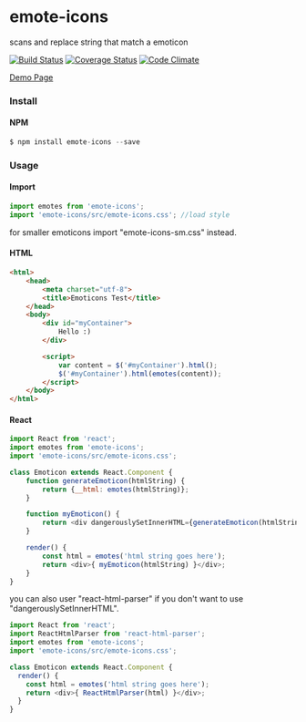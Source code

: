 # emote-icons
scans and replace string that match a emoticon

[![Build Status](https://travis-ci.org/maddumajohnerick/emote-icons.svg?branch=master)](https://travis-ci.org/maddumajohnerick/emote-icons)
[![Coverage Status](https://coveralls.io/repos/github/maddumajohnerick/emote-icons/badge.svg?branch=master)](https://coveralls.io/github/maddumajohnerick/emote-icons?branch=master)
[![Code Climate](https://codeclimate.com/github/maddumajohnerick/emote-icons/badges/gpa.svg)](https://codeclimate.com/github/maddumajohnerick/emote-icons)

[Demo Page](https://maddumajohnerick.github.io/emote-icons/examples/)

### Install
#### NPM
```js
$ npm install emote-icons --save
```

### Usage
#### Import
```js
import emotes from 'emote-icons';
import 'emote-icons/src/emote-icons.css'; //load style
```
for smaller emoticons import "emote-icons-sm.css" instead.

#### HTML
```html
<html>
    <head>
        <meta charset="utf-8">
        <title>Emoticons Test</title>
    </head>
    <body>
        <div id="myContainer">
            Hello :)
        </div>

        <script>
            var content = $('#myContainer').html();
            $('#myContainer').html(emotes(content));
        </script>
    </body>
</html>
```

#### React
```js
import React from 'react';
import emotes from 'emote-icons';
import 'emote-icons/src/emote-icons.css';

class Emoticon extends React.Component {
    function generateEmoticon(htmlString) {
        return {__html: emotes(htmlString)};
    }

    function myEmoticon() {
        return <div dangerouslySetInnerHTML={generateEmoticon(htmlString)} />;
    }

    render() {
        const html = emotes('html string goes here');
        return <div>{ myEmoticon(htmlString) }</div>;
    }
}
```
you can also user "react-html-parser" if you don't want to use "dangerouslySetInnerHTML".
```js
import React from 'react';
import ReactHtmlParser from 'react-html-parser';
import emotes from 'emote-icons';
import 'emote-icons/src/emote-icons.css';

class Emoticon extends React.Component {
  render() {
    const html = emotes('html string goes here');
    return <div>{ ReactHtmlParser(html) }</div>;
  }
}
```
